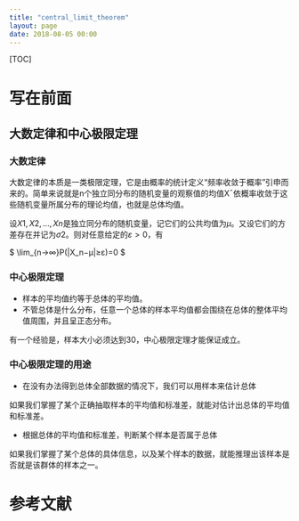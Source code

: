```yaml
---
title: "central_limit_theorem"
layout: page
date: 2018-08-05 00:00
---
```

[TOC]

# 写在前面
## 大数定律和中心极限定理
### 大数定律
大数定律的本质是一类极限定理，它是由概率的统计定义“频率收敛于概率”引申而来的。简单来说就是n个独立同分布的随机变量的观察值的均值X¯依概率收敛于这些随机变量所属分布的理论均值，也就是总体均值。

设$X1,X2,...,Xn$是独立同分布的随机变量，记它们的公共均值为$μ$。又设它们的方差存在并记为$σ2$。则对任意给定的$ε>0$，有

$
\lim_{n→∞}P(|X_n−μ|≥ε)=0
$

### 中心极限定理
- 样本的平均值约等于总体的平均值。
- 不管总体是什么分布，任意一个总体的样本平均值都会围绕在总体的整体平均值周围，并且呈正态分布。

有一个经验是，样本大小必须达到30，中心极限定理才能保证成立。

### 中心极限定理的用途
- 在没有办法得到总体全部数据的情况下，我们可以用样本来估计总体

如果我们掌握了某个正确抽取样本的平均值和标准差，就能对估计出总体的平均值和标准差。

- 根据总体的平均值和标准差，判断某个样本是否属于总体

如果我们掌握了某个总体的具体信息，以及某个样本的数据，就能推理出该样本是否就是该群体的样本之一。

# 参考文献